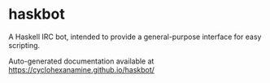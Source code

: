 # haskbot
A Haskell IRC bot, intended to provide a general-purpose interface for easy scripting.

Auto-generated documentation available at https://cyclohexanamine.github.io/haskbot/
